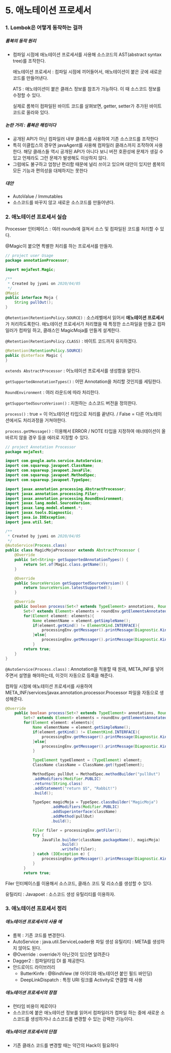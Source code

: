 # 5. 애노테이션 프로세서

### 1. Lombok은 어떻게 동작하는 걸까

##### 롬복의 동작 원리

- 컴파일 시점에 애노테이션 프로세서를 사용해 소스코드의 AST(abstract syntax tree)를 조작한다.

  애노테이션 프로세서 : 컴파일 시점에 끼어들어서, 애노테이션이 붙은 곳에 새로운 코드를 만들어낸다.

  ATS : 애노테이션이 붙은 클래스 정보를 참조가 가능하다. 이 때 소스코드 정보를 수정할 수 있다.

  실제로 롬복이 컴파일된 바이트 코드를 살펴보면, getter, setter가 추가된 바이트 코드로 올라와 있다.

##### 논란 거리 : 롬복은 해킹이다

- 공개된 API가 아닌 컴파일러 내부 클래스를 사용하여 기존 소스코드를 조작한다
- 특히 이클립스의 경우엔 javaAgent를 사용해 컴파일러 클래스까지 조작하여 사용한다. 해당 클래스들 역시 공개된 API가 아니다 보니 버전 호환성에 문제가 생길 수 있고 언제라도 그런 문제가 발생해도 이상하지 않다.
- 그럼에도 불구하고 엄청난 편리함 때문에 널리 쓰이고 있으며 대안이 있지만 롬복의 모든 기능과 편의성을 대체하지는 못한다

##### 대안

- AutoValue / Immutables
- 소스코드를 바꾸지 않고 새로운 소스코드를 만들어낸다.



### 2. 애노테이션 프로세서 실습

Processer 인터페이스 : 여러 rounds에 걸쳐서 소스 및 컴파일된 코드를 처리할 수 있다.

@Magic이 붙으면 특별한 처리를 하는 프로세서를 만들자. 

```Java
// project user Usage
package annotationProcessor;

import mojaTest.Magic;

/**
 * Created by jyami on 2020/04/05
 */
@Magic
public interface Moja {
    String pullOut();
}

```

``@Retention(RetentionPolicy.SOURCE)`` : 소스레벨에서 읽어서 **애노테이션 프로세서**가 처리하도록한다. 애노테이션 프로세서가 처리했을 때 특정한 소스파일을 만들고 컴파일러가 컴파일 하고, 클래스인 MagicMoja를 만들게 설계한다.

``@Retention(RetentionPolicy.CLASS)`` : 바이트 코드까지 유지하겠다.

```java
@Retention(RetentionPolicy.SOURCE)
public @interface Magic {
}
```

``extends AbstractProcessor`` : 어노테이션 프로세서를 생성함을 알린다.

``getSupportedAnnotationTypes()`` : 어떤 Annotation을 처리할 것인지를 세팅한다.

``RoundEnvironment`` : 여러 라운드에 따라 처리한다.

``getSupportedSourceVerison()`` : 지원하는 소스코드 버전을 정의한다.

``process()`` : true = 이 어노테이션 타입으로 처리를 끝낸다. / False = 다른 어노테이션에서도 처리과정을 거쳐야한다.

``process.getMessage()`` : 이용해서 ERROR / NOTE 타입을 지정하여 애너테이션이 올바르지 않을 경우 등을 에러로 지정할 수 있다.

```java
// project Annotation Processor
package mojaTest;

import com.google.auto.service.AutoService;
import com.squareup.javapoet.ClassName;
import com.squareup.javapoet.JavaFile;
import com.squareup.javapoet.MethodSpec;
import com.squareup.javapoet.TypeSpec;

import javax.annotation.processing.AbstractProcessor;
import javax.annotation.processing.Filer;
import javax.annotation.processing.RoundEnvironment;
import javax.lang.model.SourceVersion;
import javax.lang.model.element.*;
import javax.tools.Diagnostic;
import java.io.IOException;
import java.util.Set;

/**
 * Created by jyami on 2020/04/05
 */
@AutoService(Process.class)
public class MagicMojaProcessor extends AbstractProcessor {
    @Override
    public Set<String> getSupportedAnnotationTypes() {
        return Set.of(Magic.class.getName());
    }

    @Override
    public SourceVersion getSupportedSourceVersion() {
        return SourceVersion.latestSupported();
    }

    @Override
    public boolean process(Set<? extends TypeElement> annotations, RoundEnvironment roundEnv) {
        Set<? extends Element> elements = roundEnv.getElementsAnnotatedWith(Magic.class);
        for(Element element: elements){
            Name elementName = element.getSimpleName();
            if(element.getKind() != ElementKind.INTERFACE){
                processingEnv.getMessager().printMessage(Diagnostic.Kind.ERROR,"Magic aanotation can not be used on" + elementName);
            }else{
                processingEnv.getMessager().printMessage(Diagnostic.Kind.NOTE,"Processing " + elementName);
            }
        return true;
    }
}

```

``@AutoService(Process.class)`` : Annotation을 적용할 때 원래, META_INF를 넣어주면서 설명을 해야하는데, 이것이 자동으로 등록을 해준다.

컴파일 시점에 애노테이션 프로세서를 사용하여 META_INF/services/javax.annotation.processor.Processor 파일을 자동으로 생성해준다.



```java
@Override
    public boolean process(Set<? extends TypeElement> annotations, RoundEnvironment roundEnv) {
        Set<? extends Element> elements = roundEnv.getElementsAnnotatedWith(Magic.class);
        for(Element element: elements){
            Name elementName = element.getSimpleName();
            if(element.getKind() != ElementKind.INTERFACE){
                processingEnv.getMessager().printMessage(Diagnostic.Kind.ERROR,"Magic aanotation can not be used on" + elementName);
            }else{
                processingEnv.getMessager().printMessage(Diagnostic.Kind.NOTE,"Processing " + elementName);
            }

            TypeElement typeElement = (TypeElement) element;
            ClassName className = ClassName.get(typeElement);

            MethodSpec pullOut = MethodSpec.methodBuilder("pullOut")
            .addModifiers(Modifier.PUBLIC)
            .returns(String.class)
            .addStatement("return $S", "Rabbit!")
            .build();

            TypeSpec magicMoja = TypeSpec.classBuilder("MagicMoja")
                    .addModifiers(Modifier.PUBLIC)
                    .addSuperinterface(className)
                    .addMethod(pullOut)
                    .build();

            Filer filer = processingEnv.getFiler();
            try {
                JavaFile.builder(className.packageName(), magicMoja)
                        .build()
                        .writeTo(filer);
            } catch (IOException e) {
                processingEnv.getMessager().printMessage(Diagnostic.Kind.ERROR, "FATAL ERROR: "+ e);
            }
        }
        return true;
```

Filer 인터페이스를 이용해서 소스코드, 클래스 코드 및 리소스를 생성할 수 있다.

유틸리티 : Javapoet : 소스코드 생성 유틸리티를 이용하자.



### 3. 애노테이션 프로세서 정리

##### 애노테이션 프로세서의 사용 예

- 롬복 : 기존 코드를 변경한다.
- AutoService : java.util.ServiceLoader용 파일 생성 유틸리티 : META를 생성하지 않아도 된다.
- @Override : override가 아닌것이 있으면 알려준다
- Dagger2 : 컴파일타임 DI 를 제공한다.
- 안드로이드 라이브러리
  - ButterKinfe : @BindView (뷰 아이디와 애노테이션 붙인 필드 바인딩)
  - DeepLinkDispatch : 특정 URI 링크를 Activity로 연결할 때 사용



##### 애노테이션 프로세서의 장점

- 런타임 비용이 제로이다
- 소스코드에 붙은 애노테이션 정보를 읽어서 컴파일러가 컴파일 하는 중에 새로운 소스코드를 생성하거나 소스코드를 변경할 수 있는 강력한 기능이다.



##### 애노테이션 프로세서의 단점

- 기존 클래스 코드를 변경할 때는 약간의 Hack이 필요하다